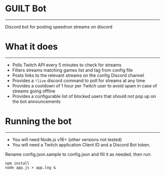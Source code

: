 # GUILT Bot
---
Discord bot for posting speedrun streams on discord

# What it does
---
- Polls Twitch API every 5 minutes to check for streams
- Filters streams matching games list and tag from config file
- Posts links to the relevant streams on the config Discord channel
- Provides a `!live` discord command to poll for streams at any time 
- Provides a cooldown of 1 hour per Twitch user to avoid spam in case of streams going offline
- Provides a configurable list of blocked users that should not pop up on the bot announcements

# Running the bot
---
- You will need Node.js v16+ (other versions not tested)
- You will need a Twitch application Client ID and a Discord Bot token.

Rename config.json.sample to config.json and fill it as needed, then run:
```
npm install
node app.js > app.log &
```
